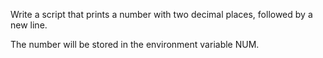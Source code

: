 Write a script that prints a number with two decimal places, followed by a new line.



The number will be stored in the environment variable NUM.